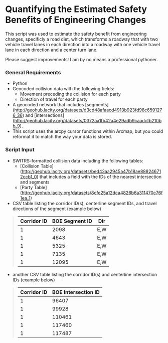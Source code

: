 # Quantifying the Estimated Safety Benefits of Engineering Changes

This script was used to estimate the safety benefit from engineering changes, specificly a road diet, which transforms a roadway that with two vehicle travel lanes in each direction into a roadway with one vehicle travel lane in each direction and a center turn lane.



Please suggest improvements! I am by no means a professional pythoner.

### General Requirements

- Python
- Geocoded collision data with the following fields:
  - Movement preceding the collision for each party
  - Direction of travel for each party
- A geocoded network that includes [segments] (http://geohub.lacity.org/datasets/d3cd48afaacd4913b923fd98c6591276_36) and [intersections] (http://geohub.lacity.org/datasets/0372aa1fb42a4e29adb9caadcfb210bb_9).
- This script uses the arcpy cursor functions within Arcmap, but you could reformat it to match the way your data is stored.

### Script Input

- SWITRS-formatted collision data including the following tables:
  - [Collision Table] (http://geohub.lacity.org/datasets/bed43aa2945a47b18ae888246712ccb1_0) that includes a field with the IDs of the nearest intersection and segments
  - [Party Table] (http://geohub.lacity.org/datasets/8cfe25a12dca4826b6a311470c76f1ea_1)
- CSV table listing the corridor ID(s), centerline segment IDs, and travel directions of the segment (example below)

> | Corridor ID   | BOE Segment ID| Dir   |
> | ------------- |---------------| ------|
> | 1             | 2098          | E,W   |
> | 1             | 4643          | E,W   |
> | 1             | 5325          | E,W   |
> | 1             | 7135          | E,W   |
> | 1             | 12095         | E,W   |
  
- another CSV table listing the corridor ID(s) and centerline intersection IDs (example below)

> | Corridor ID   | BOE Intersection ID|
> | ------------- |--------------------|
> | 1             | 96407              |
> | 1             | 99928              |
> | 1             | 110461             |
> | 1             | 117460             |
> | 1             | 117487             |


